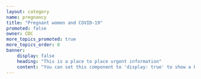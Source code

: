 ```yaml
---
layout: category
name: pregnancy
title: "Pregnant women and COVID-19"
promoted: false
owner: CDC
more_topics_promoted: true 
more_topics_order: 8
banner:
    display: false
    heading: "This is a place to place urgent information"
    content: "You can set this component to 'display: true' to show a banner at the top of the page."
---
```

